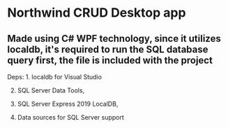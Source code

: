<H1>Northwind CRUD Desktop app</H1>

<H2>Made using C# WPF technology, since it utilizes localdb, it's required to run the SQL database query first, the file is included with the project
</H2>
Deps: 
1. localdb for Visual Studio

2. SQL Server Data Tools,
   
3. SQL Server Express 2019 LocalDB,
   
4. Data sources for SQL Server support
